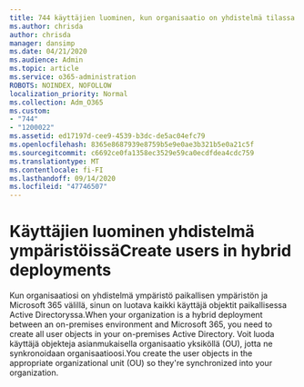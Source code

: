 ```yaml
---
title: 744 käyttäjien luominen, kun organisaatio on yhdistelmä tilassa
ms.author: chrisda
author: chrisda
manager: dansimp
ms.date: 04/21/2020
ms.audience: Admin
ms.topic: article
ms.service: o365-administration
ROBOTS: NOINDEX, NOFOLLOW
localization_priority: Normal
ms.collection: Adm_O365
ms.custom:
- "744"
- "1200022"
ms.assetid: ed17197d-cee9-4539-b3dc-de5ac04efc79
ms.openlocfilehash: 8365e8687939e8759b5e9e0ae3b321b5e0a21c5f
ms.sourcegitcommit: c6692ce0fa1358ec3529e59ca0ecdfdea4cdc759
ms.translationtype: MT
ms.contentlocale: fi-FI
ms.lasthandoff: 09/14/2020
ms.locfileid: "47746507"
---
```

# <a name="create-users-in-hybrid-deployments"></a><span data-ttu-id="f8e9c-102">Käyttäjien luominen yhdistelmä ympäristöissä</span><span class="sxs-lookup"><span data-stu-id="f8e9c-102">Create users in hybrid deployments</span></span>

<span data-ttu-id="f8e9c-103">Kun organisaatiosi on yhdistelmä ympäristö paikallisen ympäristön ja Microsoft 365 välillä, sinun on luotava kaikki käyttäjä objektit paikallisessa Active Directoryssa.</span><span class="sxs-lookup"><span data-stu-id="f8e9c-103">When your organization is a hybrid deployment between an on-premises environment and Microsoft 365, you need to create all user objects in your on-premises Active Directory.</span></span> <span data-ttu-id="f8e9c-104">Voit luoda käyttäjä objekteja asianmukaisella organisaatio yksiköllä (OU), jotta ne synkronoidaan organisaatioosi.</span><span class="sxs-lookup"><span data-stu-id="f8e9c-104">You create the user objects in the appropriate organizational unit (OU) so they're synchronized into your organization.</span></span>
